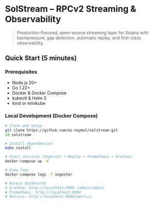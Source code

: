 # SolStream – RPCv2 Streaming & Observability

> Production-flavored, open-source streaming layer for Solana with backpressure, gap detection, automatic replay, and first-class observability.

## Quick Start (5 minutes)

### Prerequisites
- Node.js 20+
- Go 1.22+
- Docker & Docker Compose
- kubectl & Helm 3
- kind or minikube

### Local Development (Docker Compose)
```bash
# Clone and setup
git clone https://github.com/ai-naymul/solstream.git
cd solstream

# Install dependencies
make install

# Start services (Ingestor + Replay + Prometheus + Grafana)
docker-compose up -d

# View logs
docker-compose logs -f ingestor

# Access dashboards
# Grafana: http://localhost:3000 (admin/admin)
# Prometheus: http://localhost:9090
# Metrics: http://localhost:8080/metrics
